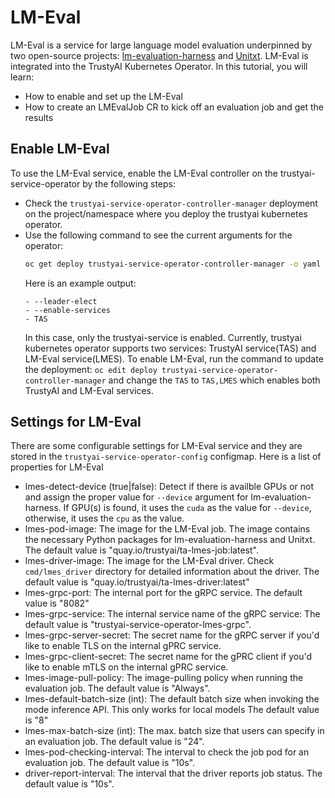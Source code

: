 # LM-Eval

LM-Eval is a service for large language model evaluation underpinned by two open-source projects: [lm-evaluation-harness](https://github.com/EleutherAI/lm-evaluation-harness)
and [Unitxt](https://www.unitxt.ai). LM-Eval is integrated into the TrustyAI Kubernetes Operator. In this tutorial, you will learn:
- How to enable and set up the LM-Eval
- How to create an LMEvalJob CR to kick off an evaluation job and get the results

## Enable LM-Eval
To use the LM-Eval service, enable the LM-Eval controller on the trustyai-service-operator by the following steps:
- Check the `trustyai-service-operator-controller-manager` deployment on the project/namespace where you deploy the trustyai kubernetes operator.
- Use the following command to see the current arguments for the operator:
  ```sh
  oc get deploy trustyai-service-operator-controller-manager -o yaml | yq '.spec.template.spec.containers[0].args'
  ```
  Here is an example output:
  ```
  - --leader-elect
  - --enable-services
  - TAS
  ```
  In this case, only the trustyai-service is enabled. Currently, trustyai kubernetes operator supports two services: TrustyAI service(TAS) and LM-Eval service(LMES).
  To enable LM-Eval, run the command to update the deployment:
  `oc edit deploy trustyai-service-operator-controller-manager` and change the `TAS` to `TAS,LMES` which enables both TrustyAI and LM-Eval services.

## Settings for LM-Eval
There are some configurable settings for LM-Eval service and they are stored in the `trustyai-service-operator-config` configmap. Here is a list of properties for
LM-Eval
- lmes-detect-device (true|false): Detect if there is availble GPUs or not and assign the proper value for `--device` argument for lm-evaluation-harness.
  If GPU(s) is found, it uses the `cuda` as the value for `--device`, otherwise, it uses the `cpu` as the value.
- lmes-pod-image: The image for the LM-Eval job. The image contains the necessary Python packages for lm-evaluation-harness and Unitxt.
  The default value is "quay.io/trustyai/ta-lmes-job:latest".
- lmes-driver-image: The image for the LM-Eval driver. Check `cmd/lmes_driver` directory for detailed information about the driver.
  The default value is "quay.io/trustyai/ta-lmes-driver:latest"
- lmes-grpc-port: The internal port for the gRPC service. The default value is "8082"
- lmes-grpc-service: The internal service name of the gRPC service: The default value is "trustyai-service-operator-lmes-grpc".
- lmes-grpc-server-secret: The secret name for the gRPC server if you'd like to enable TLS on the internal gPRC service. 
- lmes-grpc-client-secret: The secret name for the gPRC client if you'd like to enable mTLS on the internal gPRC service.
- lmes-image-pull-policy: The image-pulling policy when running the evaluation job. The default value is "Always".
- lmes-default-batch-size (int): The default batch size when invoking the mode inference API. This only works for local models
  The default value is "8"
- lmes-max-batch-size (int): The max. batch size that users can specify in an evaluation job. The default value is "24".
- lmes-pod-checking-interval: The interval to check the job pod for an evaluation job. The default value is "10s".
- driver-report-interval: The interval that the driver reports job status. The default value is "10s".

